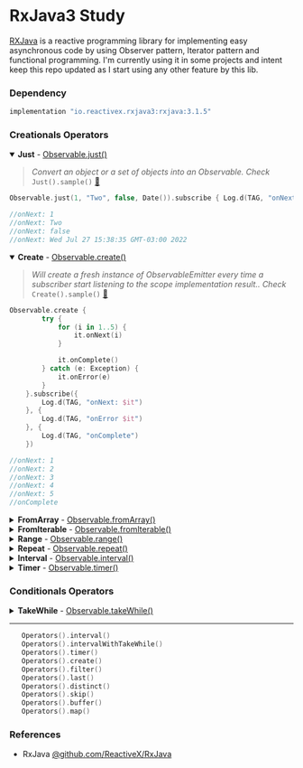 # RxJava3 Study

[RXJava](https://reactivex.io/documentation/operators.html) is a reactive programming library for implementing easy asynchronous code by using Observer pattern, Iterator pattern and functional programming. I'm currently using it in some projects and intent keep this repo updated as I start using any other feature by this lib.

### Dependency
```gradle
implementation "io.reactivex.rxjava3:rxjava:3.1.5"
```

### Creationals Operators

<details open><summary><b>Just</b> - <a href="https://reactivex.io/documentation/operators/just.html">Observable.just()</a> </summary>

> _Convert an object or a set of objects into an Observable. Check_ <code>Just().sample()</code> [📌](app/src/main/java/com/vansuita/rxjava/operators/creational/Just.kt)

```kotlin
Observable.just(1, "Two", false, Date()).subscribe { Log.d(TAG, "onNext: $it") }

//onNext: 1
//onNext: Two
//onNext: false
//onNext: Wed Jul 27 15:38:35 GMT-03:00 2022
```

</details>

<details open><summary><b>Create</b> - <a href="https://reactivex.io/documentation/operators/create.html">Observable.create()</a> </summary>

> _Will create a fresh instance of ObservableEmitter every time a subscriber start listening to the scope implementation result.. Check_ <code>Create().sample()</code> [📌](app/src/main/java/com/vansuita/rxjava/operators/creational/Create.kt)

```kotlin
Observable.create {
        try {
            for (i in 1..5) {
                it.onNext(i)
            }

            it.onComplete()
        } catch (e: Exception) {
            it.onError(e)
        }
    }.subscribe({
        Log.d(TAG, "onNext: $it")
    }, {
        Log.d(TAG, "onError $it")
    }, {
        Log.d(TAG, "onComplete")
    })

//onNext: 1
//onNext: 2
//onNext: 3
//onNext: 4
//onNext: 5
//onComplete
```

</details>


<details><summary><b>FromArray</b> - <a href="https://reactivex.io/documentation/operators/from.html">Observable.fromArray()</a> </summary>

> _Converts an array into an Observable that emits those items. Check_ <code>FromArray().sample()</code> [📌](app/src/main/java/com/vansuita/rxjava/operators/creational/FromArray.kt)

```kotlin
Observable.fromArray("First", "Second", "Third").subscribe { Log.d(TAG, "onNext: $it") }

//onNext: First
//onNext: Second
//onNext: Third
```

</details>


<details><summary><b>FromIterable</b> - <a href="https://reactivex.io/documentation/operators/from.html">Observable.fromIterable()</a> </summary>

> _Converts an collection into an Observable that emits the items as sequence. Check_ <code>FromIterable().sample()</code> [📌](app/src/main/java/com/vansuita/rxjava/operators/creational/FromIterable.kt)

```kotlin
Observable.fromIterable(listOf("One", "Two", "Three")).subscribe { Log.d(TAG, "onNext: $it") }

//onNext: One
//onNext: Two
//onNext: Three
```
</details>

<details><summary><b>Range</b> - <a href="https://reactivex.io/documentation/operators/range.html">Observable.range()</a> </summary>

> _Returns an Observable that emits a sequence of Integers within a specified range. Check_ <code>Range().sample()</code> [📌](app/src/main/java/com/vansuita/rxjava/operators/creational/Range.kt)

```kotlin
Observable.range(5, 3).subscribe { Log.d(TAG, "onNext: $it") }

// onNext: 5
// onNext: 6
// onNext: 7
```
</details>

<details><summary><b>Repeat</b> - <a href="https://reactivex.io/documentation/operators/repeat.html">Observable.repeat()</a> </summary>

> _Returns an Observable that repeats the sequence of items emitted by the current Observable at most count times. Check_ <code>Repeat().sample()</code> [📌](app/src/main/java/com/vansuita/rxjava/operators/creational/Repeat.kt)

```kotlin
Observable.just("My Text").repeat(2).subscribe { Log.d(TAG, "onNext: $it") }

//onNext: My Text
//onNext: My Text
```
</details>

<details><summary><b>Interval</b> - <a href="https://reactivex.io/documentation/operators/interval.html">Observable.interval()</a> </summary>

> _Emits a sequential number every specified interval of time. On Android devices works even in background. Check_ <code>Interval().sample()</code> [📌](app/src/main/java/com/vansuita/rxjava/operators/creational/Interval.kt)

```kotlin
Observable.interval(1, TimeUnit.SECONDS).subscribe { Log.d(TAG, "onNext: Hit") }

//onNext: Hit
//onNext: Hit
//onNext: Hit
//onNext: Hit
//onNext: Hit
//onNext: Hit
//... and continues
```
</details>


<details><summary><b>Timer</b> - <a href="https://reactivex.io/documentation/operators/timer.html">Observable.timer()</a> </summary>

> _Emits one single time after a specified delay. Check_ <code>Timer().sample()</code> [📌](app/src/main/java/com/vansuita/rxjava/operators/creational/Timer.kt)

```kotlin
Observable.timer(2, TimeUnit.SECONDS).subscribe { Log.d(TAG, "onNext: delayed by 2 seconds") }

//onNext: delayed by 2 seconds
```
</details>


### Conditionals Operators

<details><summary><b>TakeWhile</b> - <a href="https://reactivex.io/documentation/operators/takewhile.html">Observable.takeWhile()</a> </summary>

> _While the condition is satisfied, emits the items by the Observable. Check_ <code>TakeWhile().sample()</code> [📌](app/src/main/java/com/vansuita/rxjava/operators/conditional/TakeWhile.kt)

```kotlin
Observable
    .interval(1, TimeUnit.SECONDS)
    .takeWhile { it <= 3 }
    .subscribe { 
        Log.d(TAG, "onNext: $it - Hit")
    }

//onNext: 0 - Hit
//onNext: 1 - Hit
//onNext: 2 - Hit
//onNext: 3 - Hit
```
</details>


-----


```kotlin   
   Operators().interval()
   Operators().intervalWithTakeWhile()
   Operators().timer()
   Operators().create()
   Operators().filter()
   Operators().last()
   Operators().distinct()
   Operators().skip()
   Operators().buffer()
   Operators().map()
```

### References

- RxJava [@github.com/ReactiveX/RxJava](https://github.com/ReactiveX/RxJava)


